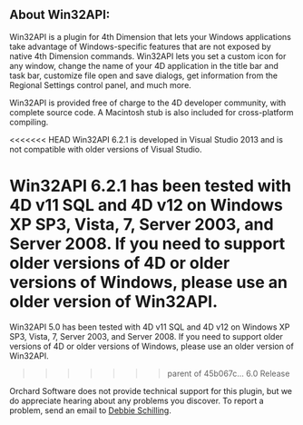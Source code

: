 ## About Win32API: ##

Win32API is a plugin for 4th Dimension that lets your Windows applications take advantage of Windows-specific features that are not exposed by native 4th Dimension commands. Win32API lets you set a custom icon for any window, change the name of your 4D application in the title bar and task bar, customize file open and save dialogs, get information from the Regional Settings control panel, and much more.

Win32API is provided free of charge to the 4D developer community, with complete source code. A Macintosh stub is also included for cross-platform compiling.

<<<<<<< HEAD
Win32API 6.2.1 is developed in Visual Studio 2013 and is not compatible with older versions of Visual Studio. 

Win32API 6.2.1 has been tested with 4D v11 SQL and 4D v12 on Windows XP SP3, Vista, 7, Server 2003, and Server 2008. If you need to support older versions of 4D or older versions of Windows, please use an older version of Win32API.
=======
Win32API 5.0 has been tested with 4D v11 SQL and 4D v12 on Windows XP SP3, Vista, 7, Server 2003, and Server 2008. If you need to support older versions of 4D or older versions of Windows, please use an older version of Win32API.
>>>>>>> parent of 45b067c... 6.0 Release

Orchard Software does not provide technical support for this plugin, but we do appreciate hearing about any problems you discover. To report a problem, send an email to [Debbie Schilling](mailto:dschilling@orchardsoft.com).

